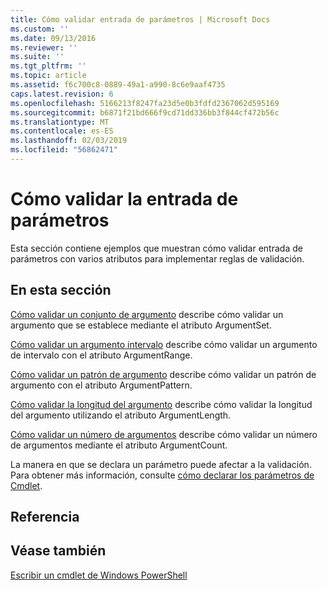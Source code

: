 ```yaml
---
title: Cómo validar entrada de parámetros | Microsoft Docs
ms.custom: ''
ms.date: 09/13/2016
ms.reviewer: ''
ms.suite: ''
ms.tgt_pltfrm: ''
ms.topic: article
ms.assetid: f6c700c8-0889-49a1-a990-8c6e9aaf4735
caps.latest.revision: 6
ms.openlocfilehash: 5166213f8247fa23d5e0b3fdfd2367062d595169
ms.sourcegitcommit: b6871f21bd666f9cd71dd336bb3f844cf472b56c
ms.translationtype: MT
ms.contentlocale: es-ES
ms.lasthandoff: 02/03/2019
ms.locfileid: "56862471"
---
```

# <a name="how-to-validate-parameter-input"></a>Cómo validar la entrada de parámetros

Esta sección contiene ejemplos que muestran cómo validar entrada de parámetros con varios atributos para implementar reglas de validación.

## <a name="in-this-section"></a>En esta sección

[Cómo validar un conjunto de argumento](./how-to-validate-an-argument-set.md) describe cómo validar un argumento que se establece mediante el atributo ArgumentSet.

[Cómo validar un argumento intervalo](./how-to-validate-an-argument-range.md) describe cómo validar un argumento de intervalo con el atributo ArgumentRange.

[Cómo validar un patrón de argumento](./how-to-validate-an-argument-pattern.md) describe cómo validar un patrón de argumento con el atributo ArgumentPattern.

[Cómo validar la longitud del argumento](./how-to-validate-the-argument-length.md) describe cómo validar la longitud del argumento utilizando el atributo ArgumentLength.

[Cómo validar un número de argumentos](./how-to-validate-an-argument-count.md) describe cómo validar un número de argumentos mediante el atributo ArgumentCount.

La manera en que se declara un parámetro puede afectar a la validación. Para obtener más información, consulte [cómo declarar los parámetros de Cmdlet](./how-to-declare-cmdlet-parameters.md).

## <a name="reference"></a>Referencia

## <a name="see-also"></a>Véase también

[Escribir un cmdlet de Windows PowerShell](./writing-a-windows-powershell-cmdlet.md)
